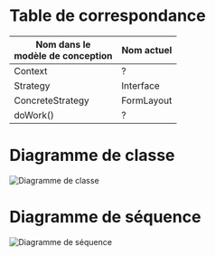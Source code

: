 # Table de correspondance

|Nom dans le <br>modèle de conception | Nom actuel |
|-|-|
|Context| ? |
|Strategy| Interface |
|ConcreteStrategy| FormLayout |
|doWork()| ? |

# Diagramme de classe

![Diagramme de classe](http://www.plantuml.com/plantuml/png/bSr1IaD130RW_PmYIqMym5jL5DrK43n1UEzl6vnaXaoUK4llubaycSKHKUcYdSL0_lmVMRHWZrbpQYzYbPsLMcmp3h_B62cDcLkZ--Awv6sPWqHhXiAYKKyUsNWDFrBT9JgywunLq41YqMUNzUPFiC7_PDU2GyRzn_l3pTElnLLrhE2EgPzubZTSL7PO37HRB5WCVZdGdIYiIR7EL4nqrlDG_ch_54uXF4tBRwMr62nEKGujhpWFxjC2DisQFm40 "Diagramme de classe")

# Diagramme de séquence

![Diagramme de séquence](http://www.plantuml.com/plantuml/png/VO_1QiCm343l_WhHarFOFg2mKLZ9eHHswDXTYTKYQikPhMph9-qxzcDBwj33IdEo1EyzuNLMJDe73uxnY24GE8By-_FHaxHayecbmuG1zdhs15aJjoDlb7NODuELRZIeOmexFCTUZS5MOuA0B6OeARVSeIWi3eD7gsqzFWl039V9c964X-Uomd89AxYWy0H2NxOQW_o9IfDmvQytY-JBF5d_ibFpCPCMnnRy7eVEsUqE6_9shudbMCsIR_IjDPDtbaMhcUCREc3lzSN7JAyT9LIECahtd0xRqznltZbpuyasCNf2gS2ODOdhW_y3 "Diagramme de séquence")